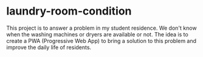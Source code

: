 # laundry-room-condition
This project is to answer a problem in my student residence. We don't know when the washing machines or dryers are available or not.  The idea is to create a PWA (Progressive Web App) to bring a solution to this problem and improve the daily life of residents.
